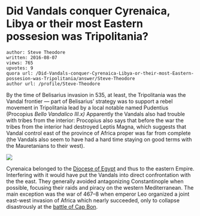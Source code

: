 # Did Vandals conquer Cyrenaica, Libya or their most Eastern possesion was Tripolitania?

	author: Steve Theodore
	written: 2016-08-07
	views: 765
	upvotes: 9
	quora url: /Did-Vandals-conquer-Cyrenaica-Libya-or-their-most-Eastern-possesion-was-Tripolitania/answer/Steve-Theodore
	author url: /profile/Steve-Theodore


By the time of Belisarius invasion in 535, at least, the Tripolitania was the Vandal frontier — part of Belisarius’ strategy was to support a rebel movement in Tripolitania lead by a local notable named Pudentius (Procopius _Bello Vandalico III.x)_  Apparently the Vandals also had trouble with tribes from the interior: Procopius also says that before the war the tribes from the interior had destroyed Leptis Magna, which suggests that Vandal control east of the province of Africa proper was far from complete (the Vandals also seem to have had a hard time staying on good terms with the Mauretanians to their west).

![](https://qph.fs.quoracdn.net/main-qimg-f8ec9dc9e94fae23a47dff32875c6cd5-c)

Cyrenaica belonged to the [Diocese of Egypt](https://en.wikipedia.org/wiki/Diocese_of_Egypt) and thus to the eastern Empire. Interfering with it would have put the Vandals into direct confrontation with the the east. They generally avoided antagonizing Constantinople when possible, focusing their raids and piracy on the western Mediterranean. The main exception was the war of 467–8 when emperor Leo organized a joint east-west invasion of Africa which nearly succeeded, only to collapse disastrously at the [battle of Cap Bon](https://en.wikipedia.org/wiki/Battle_of_Cap_Bon_(468)).

